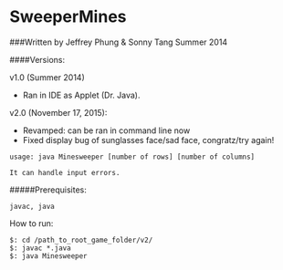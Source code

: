 SweeperMines
============

###Written by Jeffrey Phung & Sonny Tang Summer 2014

####Versions:

v1.0 (Summer 2014)

* Ran in IDE as Applet (Dr. Java).

v2.0 (November 17, 2015):

* Revamped: can be ran in command line now 
* Fixed display bug of sunglasses face/sad face, congratz/try again!

```
usage: java Minesweeper [number of rows] [number of columns]

It can handle input errors.
```

#####Prerequisites:
```
javac, java
```
How to run:
```
$: cd /path_to_root_game_folder/v2/
$: javac *.java
$: java Minesweeper
```

